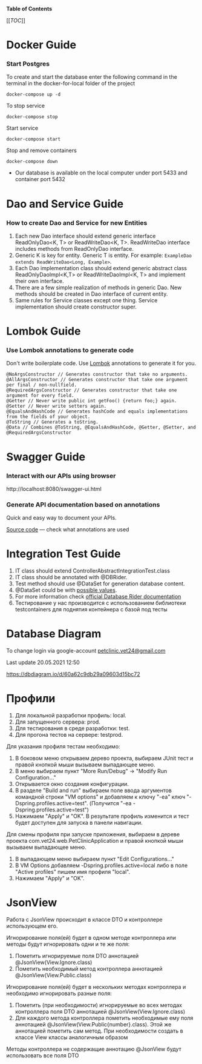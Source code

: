 **Table of Contents**

[[_TOC_]]

# Docker Guide
### Start Postgres

To create and start the database enter the following command in the terminal in the docker-for-local folder of the project

```docker-compose up -d```

To stop service

```docker-compose stop```

Start service

```docker-compose start```

Stop and remove containers

```docker-compose down```

- Our database is available on the local computer under port 5433 and container port 5432



# Dao and Service Guide
### How to create Dao and Service for new Entities


1. Each new Dao interface should extend generic interface ReadOnlyDao<K, T> or ReadWriteDao<K, T>. ReadWriteDao interface includes methods from ReadOnlyDao interface.
2. Generic K is key for entity. Generic T is entity. For example: `ExampleDao extends ReadWriteDao<Long, Example>`.
3. Each Dao implementation class should extend generic abstract class ReadOnlyDaoImpl<K,T> or ReadWriteDaoImpl<K, T> and implement their own interface.
4. There are a few simple realization of methods in generic Dao. New methods should be created in Dao interface of current entity.
5. Same rules for Service classes except one thing. Service implementation should create constructor super.

# Lombok Guide
### Use Lombok annotations to generate code
Don't write boilerplate code. Use [Lombok](https://javarush.ru/groups/posts/2753-biblioteka-lombok) annotations to generate it for you.

```
@NoArgsConstructor // Generates constructor that take no arguments.
@AllArgsConstructor // Generates constructor that take one argument per final / non-nullfield.
@RequiredArgsConstructor // Generates constructor that take one argument for every field.
@Getter // Never write public int getFoo() {return foo;} again.
@Setter // Never write setters again.
@EqualsAndHashCode // Generates hashCode and equals implementations from the fields of your object.
@ToString // Generates a toString.
@Data // Combines @ToString, @EqualsAndHashCode, @Getter, @Setter, and @RequiredArgsConstructor
```


# Swagger Guide
### Interact with our APIs using browser
http://localhost:8080/swagger-ui.html

### Generate API documentation based on annotations
Quick and easy way to document your APIs.

[Source code](https://github.com/springdoc/springdoc-openapi-demos/blob/master/springdoc-openapi-spring-boot-2-webmvc/src/main/java/org/springdoc/demo/app2/api/UserApi.java) — check what annotations are used



# Integration Test Guide

1. IT class should extend ControllerAbstractIntegrationTest.class
2. IT class should be annotated with @DBRider.
3. Test method should use @DataSet for generation database content.  
4. @DataSet could be with [possible values](https://database-rider.github.io/getting-started/#configuration). 
5. For more information check [official Database Rider documentation](https://database-rider.github.io/database-rider/1.23.0/documentation.html)
6. Тестирование у нас производится с использованием библиотеки testcontainers для поднятия контейнера с базой под тесты

# Database Diagram

To change login via google-account petclinic.vet24@gmail.com

Last update 20.05.2021 12:50

https://dbdiagram.io/d/60a62c9db29a09603d15bc72

[//]: # ()
[//]: # (# Sonarqube Guide)

[//]: # ()
[//]: # (Для работы с Sonarqube в Idea нужно подключить плагин Sonarlint.)

[//]: # (1. Идём в настройки IDEA и в разделе Plugins находим плагин SonarLint и устанавливаем его.)

[//]: # (2. Открываем панель плагина, кликаем по иконке "Configure SonarLint".)

[//]: # (3. Далее "Configure the connection...", добавляем новый &#40;SonarQube, не SonarCloud&#41;. URL: http://91.241.64.154:9000/)

[//]: # (4. Выбираем авторизацию по логину и паролю, вводим. Ok. Finish.)

[//]: # (5. Из выпадающего списка выбираем проект "pet_clinic". В Project key указываем pet_clinic. Ok.)

[//]: # (6. Если не получилось - гайд с картинками: https://habr.com/ru/company/krista/blog/469963/)

[//]: # ()
[//]: # (# Sonarqube. Поднять контейнер на сервере с нуля.)

[//]: # ()
[//]: # (1. Открыть командную строку в ОС и ввести ssh john@91.241.64.154, после запроса пароля указать r43naj5QV2)

[//]: # (2. Ввести команду sudo su и указать пароль r43naj5QV2)

[//]: # (3. Проверить есть ли конфигурационный файл docker-compose.yml на сервере командой **cd /sonarqube** , далее **ll**.)

[//]: # (4. Если файла нет, то ввести команду **nano docker-compose.yml** и скопировать содержимое файла docker-compose.yml из директории devops/sonarqube проекта, после чего сохранить файл на сервере.)

[//]: # (5. Проверить наличие директорий для sonarqube и postgresql по аналогии с п.3:)

[//]: # (   /data/docker-volume/sonarqube1/data)

[//]: # (   /data/docker-volume/sonarqube1/extensions)

[//]: # (   /data/docker-volume/sonarqube1/logs)

[//]: # (   /data/docker-volume/postgres_sonar)

[//]: # (   Если их нет, то создать командой **mkdir /названия/нужных/директорий**)

[//]: # (   И скопировать плагины сюда /data/docker-volume/sonarqube1/extensions из директории /sonarqube/plugins командой **cp -r /sonarqube/plugins /data/docker-volume/sonarqube1/extensions/**)

[//]: # (7. Запустить контейнеры командой **docker-compose up -d**)

[//]: # (8. В браузере перейти по http://91.241.64.154:9000/ и залогиниться логин/пароль admin)

[//]: # (9. Сменить пароль админу на qwertyASDFGH123456 , также добавить пользователя:)

[//]: # (   login - petclinic.vet24@gmail.com)

[//]: # (   password - MFbeSVsb)

[//]: # (10. Создать проект с project key и display name ==> pet_clinic)

[//]: # (11. Сгенерировать токен по названию pet_clinic)

[//]: # (12. Открыть файл .gitlab-ci.yml &#40;с браузером закончили, файл лежит в склонированном в вашу IntelliJ IDEA проекте&#41; и указать в значении переменной SONAR_PROJECT_KEY токен.)

[//]: # (13. Готово, всё работает.)

[//]: # (# Flyway Guide)

[//]: # ()
[//]: # (Flyway - это инструмент для миграции скриптов в формате sql,)

[//]: # (расположенных в pet_clinic\web\src\main\resources\db\migration)

[//]: # (В данном случае с их помощью создаются таблицы по всем сущностям базы данных,)

[//]: # (что позволит легко создать ту же самую структуру БД при переносе на другой сервер.)

[//]: # (Правила написания миграций: https://flywaydb.org/documentation/concepts/migrations)

# Профили

1. Для локальной разработки профиль: local. 
2. Для запущенного сервера: prod.
3. Для тестирования в среде разработки: test.
4. Для прогона тестов на сервере: testprod.

Для указания профиля тестам необходимо:

1. В боковом меню открываем дерево проекта, выбираем JUnit тест и правой кнопкой мыши вызываем выпадающее меню.
2. В меню выбираем пункт "More Run/Debug" -> "Modify Run Configuration..."
3. Открывается окно создания конфигурации.
4. В разделе "Build and run" выбираем поле ввода аргументов командной строки "VM options" 
   и добавляем к ключу "-ea" ключ "-Dspring.profiles.active=test".
   (Получится "-ea -Dspring.profiles.active=test")
5. Нажимаем "Apply" и "OK". В результате профиль изменится и тест будет доступен для запуска в панели навигации.

Для смены профиля при запуске приложения, выбираем в дереве проекта com.vet24.web.PetClinicApplication
и правой кнопкой мыши вызываем выпадающее меню.

1. В выпадающем меню выбираем пункт "Edit Configurations..."
2. В VM Options добавляем -Dspring.profiles.active=local либо в поле "Active profiles" пишем имя профиля "local".
3. Нажимаем "Apply" и "OK".

# JsonView

Работа с JsonView происходит в классе DTO и контроллере использующем его.

Игнорирование поля(ей) будет в одном методе контроллера или методы будут игнорировать одни и те же поля:
1. Пометить игнорируемые поля DTO аннотацией @JsonView(View.Ignore.class)
2. Пометить необходимый метод контроллера аннотацией @JsonView(View.Public.class)

Игнорирование поля(ей) будет в нескольких методах контроллера и необходимо игнорировать разные поля:
1. Пометить (при необходимости) игнорируемые во всех методах контроллера поля DTO аннотацией 
@JsonView(View.Ignore.class)
2. Для каждого метода контроллера пометить необходимые ему поля аннотацией @JsonView(View.Public{number}.class). 
Этой же аннотацией пометить сам метод. При необходимости создать в классе View классы аналогичным образом

Методы контроллера не содержащие аннотацию @JsonView будут использовать все поля DTO
